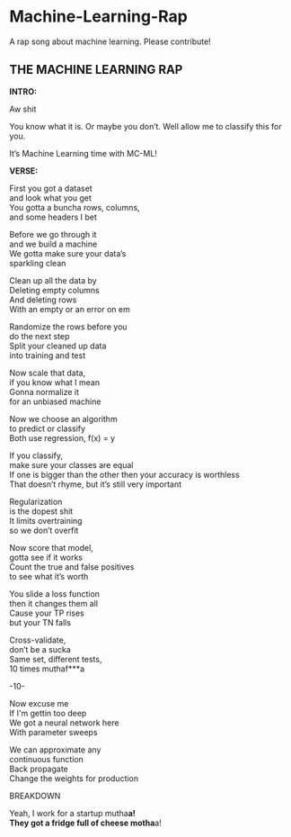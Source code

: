 # Machine-Learning-Rap
 A rap song about machine learning.  Please contribute!

## THE MACHINE LEARNING RAP

**INTRO:**

Aw shit

You know what it is.  Or maybe you don’t.  Well allow me to classify this for you.

It’s Machine Learning time with MC-ML!

**VERSE:**

First you got a dataset  
and look what you get  
You gotta a buncha rows, columns,  
and some headers I bet  


Before we go through it  
and we build a machine  
We gotta make sure your data’s  
sparkling clean  

Clean up all the data by  
Deleting empty columns  
And deleting rows  
With an empty or an error on em  

Randomize the rows before you  
do the next step  
Split your cleaned up data  
into training and test


Now scale that data,  
if you know what I mean  
Gonna normalize it  
for an unbiased machine


Now we choose an algorithm  
to predict or classify  
Both use regression, f(x) = y  


If you classify,  
make sure your classes are equal  
If one is bigger than the other then your accuracy is worthless  
That doesn’t rhyme, but it’s still very important  


Regularization  
is the dopest shit  
It limits overtraining  
so we don’t overfit  


Now score that model,  
gotta see if it works  
Count the true and false positives  
to see what it’s worth  


You slide a loss function  
then it changes them all  
Cause your TP rises  
but your TN falls  


Cross-validate,  
don’t be a sucka   
Same set, different tests,  
10 times muthaf***a  

-10-

Now excuse me  
If I'm gettin too deep  
We got a neural network here  
With parameter sweeps  


We can approximate any  
continuous function  
Back propagate  
Change the weights for production  


BREAKDOWN

Yeah, I work for a startup mutha**a!  
They got a fridge full of cheese motha**a! 
